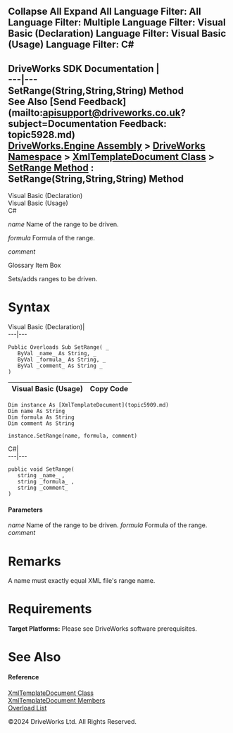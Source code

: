        

 Collapse All Expand All  Language Filter: All  Language Filter: Multiple  Language Filter: Visual Basic (Declaration) Language Filter: Visual Basic (Usage) Language Filter: C#  
---  
DriveWorks SDK Documentation  |   
---|---  
SetRange(String,String,String) Method   
See Also [Send Feedback](mailto:apisupport@driveworks.co.uk?subject=Documentation Feedback: topic5928.md)  
[DriveWorks.Engine Assembly](topic2156.md) > [DriveWorks Namespace](topic2159.md) > [XmlTemplateDocument Class](topic5909.md) > [SetRange Method](topic5926.md) : SetRange(String,String,String) Method  
---  
  
Visual Basic (Declaration)    
Visual Basic (Usage)    
C# 

_name_
    Name of the range to be driven.

_formula_
    Formula of the range.

_comment_
    

Glossary Item Box

Sets/adds ranges to be driven. 

# Syntax

Visual Basic (Declaration)|   
---|---  
      
    
    Public Overloads Sub SetRange( _
       ByVal _name_ As String, _
       ByVal _formula_ As String, _
       ByVal _comment_ As String _
    )   
  
Visual Basic (Usage)| Copy Code  
---|---  
      
    
    Dim instance As [XmlTemplateDocument](topic5909.md)
    Dim name As String
    Dim formula As String
    Dim comment As String
     
    instance.SetRange(name, formula, comment)  
  
C#|   
---|---  
      
    
    public void SetRange( 
       string _name_ ,
       string _formula_ ,
       string _comment_
    )  
  
#### Parameters

 _name_
    Name of the range to be driven.
_formula_
    Formula of the range.
_comment_
    

# Remarks

A name must exactly equal XML file's range name.

# Requirements

**Target Platforms:** Please see DriveWorks software prerequisites.

# See Also

#### Reference

[XmlTemplateDocument Class](topic5909.md)   
[XmlTemplateDocument Members](topic5910.md)   
[Overload List](topic5926.md)

©2024 DriveWorks Ltd. All Rights Reserved.
